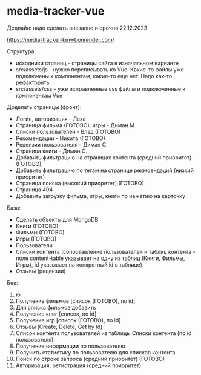 # media-tracker-vue
Дедлайн: надо сделать внезапно и срочно 22.12.2023

https://media-tracker-kmwt.onrender.com/

Структура:
- исходники страниц - страницы сайта в изначальном варианте
- src/assets/js - нужно переписывать ко Vue. Какие-то файлы уже подключены к компонентам, какие-то еще нет. 
Надо как-то рефакторить
- src/assets/css - уже исправленные css файлы и подключенные к компонентам Vue


Доделать страницы (фронт):
 - Логин, авторизация - Леха
 - Страница фильма (ГОТОВО), игры - Диман М.
 - Списки пользователей - Влад (ГОТОВО)
 - Рекомендации - Никита (ГОТОВО)
 - Рецензии пользователя - Диман С.
 - Страница книги - Диман С.
 - Добавить фильтрацию на страницах контента (средний приоритет) (ГОТОВО)
 - Добавить фильтрацию по тегам на странице рекмоендаций (низкий приоритет)
 - Страница поиска (высокий приоритет) (ГОТОВО)
 - Страница 404
 - Добавить загрузку фильма, игры, книги по нажатию на карточку

База:
 - Сделать объекты для MongoDB
  - Книги (ГОТОВО)
  - Фильмы (ГОТОВО)
  - Игры (ГОТОВО)
  - Пользователи
  - Списки контента (сопоставление пользователей и таблиц контента - поле content-table указывает на одну из таблиц (Книги, Фильмы, Игры), id указывает на конкретный id в таблице)
  - Отзывы (рецензии)

Бек:
1. ю
2. Получение фильмов [список (ГОТОВО), по id]
3. Для списка фильмов добавить
4. Получение книг [список, по id]
5. Получение игр [список (ГОТОВО), по id]
6. Отзывы (Create, Delete, Get by Id)
7. Список контента пользователей из таблицы Списки контента (по id пользователя)
8. Получение информации по пользователю
9. Получить статистику по пользователю для списков контента
10. Поиск по строке запроса (средний приоритет) (ГОТОВО)
11. Авторизация, регистрация (средний приоритет)


